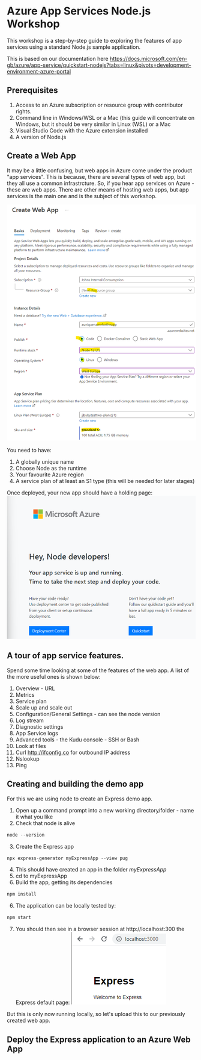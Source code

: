 # Azure App Services Node.js Workshop
This workshop is a step-by-step guide to exploring the features of app services using a standard Node.js sample application.

This is based on our documentation here https://docs.microsoft.com/en-gb/azure/app-service/quickstart-nodejs?tabs=linux&pivots=development-environment-azure-portal

## Prerequisites
1. Access to an Azure subscription or resource group with contributor rights.
2. Command line in Windows/WSL or a Mac (this guide will concentrate on Windows, but it should be very similar in Linux (WSL) or a Mac
3. Visual Studio Code with the Azure extension installed
4. A version of Node.js 

## Create a Web App
It may be a little confusing, but web apps in Azure come under the product "app services". This is because, there are several types of web app, but they all use a common infrastrcture. So, if you hear app services on Azure - these are web apps. There are other means of hosting web apps, but app services is the main one and is the subject of this workshop.

![alt text](images/create-web-app.png "Create a web app")

You need to have:
1. A globally unique name
2. Choose Node as the runtime
3. Your favourite Azure region
4. A service plan of at least an S1 type (this will be needed for later stages)

Once deployed, your new app should have a holding page:
![alt text](images/web-app-holding-page.png "Create a web app")

## A tour of app service features.

Spend some time looking at some of the features of the web app. A list of the more useful ones is shown below:
1. Overview - URL
2. Metrics
3. Service plan
4. Scale up and scale out
5. Configuration/General Settings - can see the node version
6. Log stream
7. Diagnostic settings
8. App Service logs
9. Advanced tools - the Kudu console - SSH or Bash
  1. Look at files
  2. Curl http://ifconfig.co for outbound IP address
  3. Nslookup
  4. Ping

## Creating and building the demo app
For this we are using node to create an Express demo app.

1. Open up a command prompt into a new working directory/folder - name it what you like
2. Check that node is alive 
```javascript
node --version
```
3. Create the Express app
```javascript
npx express-generator myExpressApp --view pug
```
4. This should have created an app in the folder *myExpressApp*
5. cd to myExpressApp
6. Build the app, getting its dependencies
```javascript
npm install
```
6. The application can be locally tested by:
```javascript
npm start
```
7. You should then see in a browser session at http://localhost:300 the Express default page:
![alt text](images/express-home.png "Express app")

But this is only now running locally, so let's upload this to our previously created web app.

## Deploy the Express application to an Azure Web App


